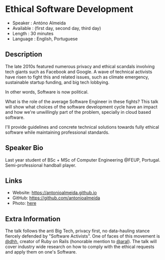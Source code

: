 Ethical Software Development
=================================================

* Speaker   : Antóno Almeida
* Available : (first day, second day, third day)
* Length    : 30 minutes
* Language  : English, Portuguese

Description
-----------

The late 2010s featured numerous privacy and ethical scandals involving tech giants such as Facebook and Google. A wave of technical activists have risen to fight this and related issues, such as climate emergency, sustainable startup funding, and big tech lobbying.

In other words, Software is now political.

What is the role of the average Software Engineer in these fights? This talk will show what choices of the software development cycle have an impact and how we're unwillingly part of the problem, specially in cloud based software. 

I'll provide guidelines and concrete technical solutions towards fully ethical software while maintaining professional standards. 

Speaker Bio
-----------

Last year student of BSc + MSc of Computer Engineering @FEUP, Portugal. Semi-professional handball player.

Links
-----

* Website: https://antonioalmeida.github.io
* GitHub: https://github.com/antonioalmeida
* Photo: [here](https://drive.google.com/open?id=1KB3I5jB3tq_dh0rA5OPzw4bnPcFrCD3n)

Extra Information
-----------------

The talk follows the anti Big Tech, privacy first, no data-hauling stance fiercely defended by "Software Activists". One of faces of this movement is [@dhh](https://twitter.com/dhh), creator of Ruby on Rails (honorable mention to [@aral](https://twitter.com/aral)).
The talk will cover industry wide research on how to comply with the ethical requests and apply them on one's Software.
